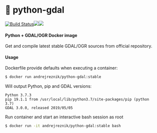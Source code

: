 # :whale: python-gdal
[![Build Status](https://travis-ci.org/andrejreznik/docker-python-gdal.svg?branch=master)](https://travis-ci.org/andrejreznik/docker-python-gdal)![](https://images.microbadger.com/badges/image/andrejreznik/python-gdal.svg)![](https://img.shields.io/docker/pulls/andrejreznik/python-gdal.svg)

#### Python + GDAL/OGR Docker image

Get and compile latest stable GDAL/OGR sources from official repository.

#### Usage

Dockerfile provide defaults when executing a container: 

```bash
$ docker run andrejreznik/python-gdal:stable
```

Will output Python, pip and GDAL versions:

```console
Python 3.7.3
pip 19.1.1 from /usr/local/lib/python3.7/site-packages/pip (python 3.7)
GDAL 3.0.0, released 2019/05/05
```

Run container and start an interactive bash session as root 

```bash
$ docker run -it andrejreznik/python-gdal:stable bash
```
